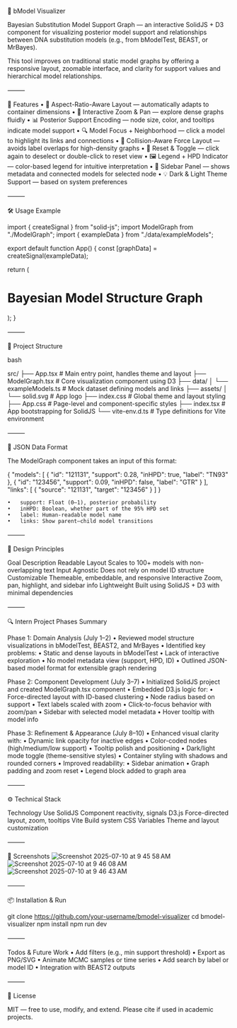 🧬 bModel Visualizer

Bayesian Substitution Model Support Graph — an interactive SolidJS + D3 component for visualizing posterior model support and relationships between DNA substitution models (e.g., from bModelTest, BEAST, or MrBayes).

This tool improves on traditional static model graphs by offering a responsive layout, zoomable interface, and clarity for support values and hierarchical model relationships.

⸻

📌 Features
	•	📐 Aspect-Ratio-Aware Layout — automatically adapts to container dimensions
	•	🧭 Interactive Zoom & Pan — explore dense graphs fluidly
	•	📊 Posterior Support Encoding — node size, color, and tooltips indicate model support
	•	🔍 Model Focus + Neighborhood — click a model to highlight its links and connections
	•	🧱 Collision-Aware Force Layout — avoids label overlaps for high-density graphs
	•	🧭 Reset & Toggle — click again to deselect or double-click to reset view
	•	🖼️ Legend + HPD Indicator — color-based legend for intuitive interpretation
	•	🧩 Sidebar Panel — shows metadata and connected models for selected node
	•	💡 Dark & Light Theme Support — based on system preferences

⸻

🛠️ Usage Example

import { createSignal } from "solid-js";
import ModelGraph from "./ModelGraph";
import { exampleData } from "./data/exampleModels";

export default function App() {
  const [graphData] = createSignal(exampleData);

  return (
    <main>
      <h1>Bayesian Model Structure Graph</h1>
      <ModelGraph
        data={graphData()}
        width={960}
        height={600}
        showSidebar={true}
        aspect={2}
      />
    </main>
  );
}


⸻

📁 Project Structure

bash

src/
├── App.tsx              # Main entry point, handles theme and layout
├── ModelGraph.tsx       # Core visualization component using D3
├── data/
│   └── exampleModels.ts # Mock dataset defining models and links
├── assets/
│   └── solid.svg        # App logo
├── index.css            # Global theme and layout styling
├── App.css              # Page-level and component-specific styles
├── index.tsx            # App bootstrapping for SolidJS
└── vite-env.d.ts        # Type definitions for Vite environment




⸻

🧩 JSON Data Format

The ModelGraph component takes an input of this format:

{
  "models": [
    { "id": "121131", "support": 0.28, "inHPD": true, "label": "TN93" },
    { "id": "123456", "support": 0.09, "inHPD": false, "label": "GTR" }
  ],
  "links": [
    { "source": "121131", "target": "123456" }
  ]
}

	•	support: Float (0–1), posterior probability
	•	inHPD: Boolean, whether part of the 95% HPD set
	•	label: Human-readable model name
	•	links: Show parent–child model transitions

⸻

🎯 Design Principles

Goal	Description
Readable Layout	Scales to 100+ models with non-overlapping text
Input Agnostic	Does not rely on model ID structure
Customizable	Themeable, embeddable, and responsive
Interactive	Zoom, pan, highlight, and sidebar info
Lightweight	Built using SolidJS + D3 with minimal dependencies


⸻

🔍 Intern Project Phases Summary

Phase 1: Domain Analysis (July 1–2)
	•	Reviewed model structure visualizations in bModelTest, BEAST2, and MrBayes
	•	Identified key problems:
	•	Static and dense layouts in bModelTest
	•	Lack of interactive exploration
	•	No model metadata view (support, HPD, ID)
	•	Outlined JSON-based model format for extensible graph rendering

Phase 2: Component Development (July 3–7)
	•	Initialized SolidJS project and created ModelGraph.tsx component
	•	Embedded D3.js logic for:
	•	Force-directed layout with ID-based clustering
	•	Node radius based on support
	•	Text labels scaled with zoom
	•	Click-to-focus behavior with zoom/pan
	•	Sidebar with selected model metadata
	•	Hover tooltip with model info

Phase 3: Refinement & Appearance (July 8–10)
	•	Enhanced visual clarity with:
	•	Dynamic link opacity for inactive edges
	•	Color-coded nodes (high/medium/low support)
	•	Tooltip polish and positioning
	•	Dark/light mode toggle (theme-sensitive styles)
	•	Container styling with shadows and rounded corners
	•	Improved readability:
	•	Sidebar animation
	•	Graph padding and zoom reset
	•	Legend block added to graph area

⸻

⚙️ Technical Stack

Technology	Use
SolidJS	Component reactivity, signals
D3.js	Force-directed layout, zoom, tooltips
Vite	Build system
CSS Variables	Theme and layout customization


⸻

📸 Screenshots
![Screenshot 2025-07-10 at 9 45 58 AM](https://github.com/user-attachments/assets/1b254175-98d5-4f0c-9d2a-a22feac81332)
![Screenshot 2025-07-10 at 9 46 08 AM](https://github.com/user-attachments/assets/27d3bf30-bd1d-480b-ae98-327404b458b9)
![Screenshot 2025-07-10 at 9 46 43 AM](https://github.com/user-attachments/assets/2885de35-8269-4503-b83b-152b70ad3c3e)


⸻

📦 Installation & Run

git clone https://github.com/your-username/bmodel-visualizer
cd bmodel-visualizer
npm install
npm run dev


⸻

 Todos & Future Work
	•	Add filters (e.g., min support threshold)
	•	Export as PNG/SVG
	•	Animate MCMC samples or time series
	•	Add search by label or model ID
	•	Integration with BEAST2 outputs

⸻

📄 License

MIT — free to use, modify, and extend. Please cite if used in academic projects.

